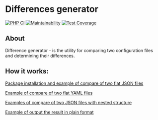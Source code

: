 # Differences generator

[![PHP CI](https://github.com/yarncat/php-project-lvl2/workflows/PHP%20CI/badge.svg)](https://github.com/yarncat/php-project-lvl2/actions)
[![Maintainability](https://api.codeclimate.com/v1/badges/707e320f0241daa7c89b/maintainability)](https://codeclimate.com/github/yarncat/php-project-lvl2/maintainability)
[![Test Coverage](https://api.codeclimate.com/v1/badges/707e320f0241daa7c89b/test_coverage)](https://codeclimate.com/github/yarncat/php-project-lvl2/test_coverage)

## About

Difference generator - is the utility for comparing two configuration files and determining their differences.

## How it works:

[Package installation and example of compare of two flat JSON files](https://asciinema.org/a/RsnN7zB0jfCgGlOyCriVHYDiF)  

[Example of compare of two flat YAML files](https://asciinema.org/a/lnJMVzU4RKHEWtvSsluPXGJiR)  

[Examples of compare of two JSON files with nested structure](https://asciinema.org/a/buhTeUvwmsg5ejOSzonLRlZlG)  

[Example of output the result in plain format](https://asciinema.org/a/Sytf8fIe1SRCIKbyZa1MERgTj)  
